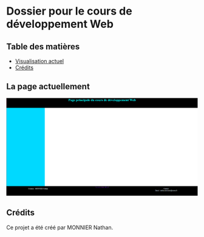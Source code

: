 # Dossier pour le cours de développement Web

## Table des matières
- [Visualisation actuel](#la-page-actuellement)
- [Crédits](#crédits)

## La page actuellement
![Screenshot](2Capture_d_ecran_page.png)
<!--Vous pouvez voir la page en action ici : [Voir la page HTML](page.html)
<iframe src="page.html" width="100%" height="500"></iframe>-->

## Crédits
Ce projet a été créé par MONNIER Nathan.
